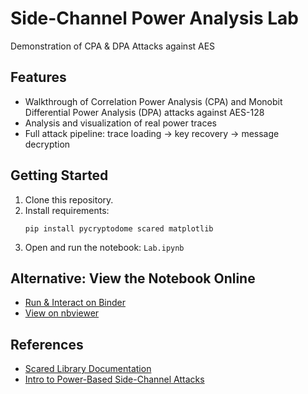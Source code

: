 # Side-Channel Power Analysis Lab
Demonstration of CPA &amp; DPA Attacks against AES

## Features

- Walkthrough of Correlation Power Analysis (CPA) and Monobit Differential Power Analysis (DPA) attacks against AES-128
- Analysis and visualization of real power traces
- Full attack pipeline: trace loading -> key recovery -> message decryption

## Getting Started

1. Clone this repository.
2. Install requirements:  
   ```
   pip install pycryptodome scared matplotlib
   ```
3. Open and run the notebook: `Lab.ipynb`

## Alternative: View the Notebook Online
- [Run & Interact on Binder](https://mybinder.org/v2/gh/Red91K/Side-Channel-Power-Analysis-Lab/HEAD?urlpath=%2Fdoc%2Ftree%2FLab.ipynb)
- [View on nbviewer](https://nbviewer.org/github/Red91K/Side-Channel-Power-Analysis-Lab/blob/main/Lab.ipynb)  

## References

- [Scared Library Documentation](https://eshard.gitlab.io/scared/)
- [Intro to Power-Based Side-Channel Attacks](https://www.allaboutcircuits.com/technical-articles/a-basic-introduction-to-power-based-side-channel-attacks/)
